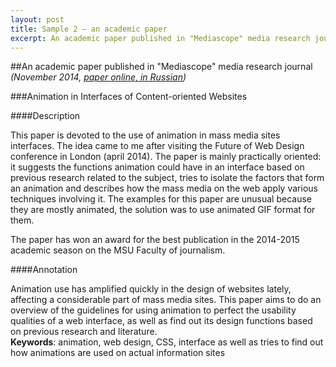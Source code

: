 ```yaml
---
layout: post
title: Sample 2 — an academic paper
excerpt: An academic paper published in "Mediascope" media research journal
---
```


##An academic paper published in "Mediascope" media research journal _(November 2014, [paper online, in Russian](http://www.mediascope.ru/node/1618))_

###Animation in Interfaces of Content-oriented Websites 

####Description

This paper is devoted to the use of animation in mass media sites interfaces. The idea came to me after visiting the Future of Web Design conference in London (april 2014). The paper is mainly practically oriented: it suggests the functions animation could have in an interface based on previous research related to the subject, tries to isolate the factors that form an animation and describes how the mass media on the web apply various techniques involving it. The examples for this paper are unusual because they are mostly animated, the solution was to use animated GIF format for them. 

The paper has won an award for the best publication in the 2014-2015 academic season on the MSU Faculty of journalism.

####Annotation

Animation use has amplified quickly in the design of websites lately, affecting a considerable part of mass media sites. This paper aims to do an overview of the guidelines for using animation to perfect the usability qualities of a web interface, as well as find out its design functions based on previous research and literature.  
**Keywords**: animation, web design, CSS, interface as well as tries to find out how animations are used on actual information sites